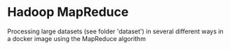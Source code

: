 # Hadoop MapReduce

Processing large datasets (see folder 'dataset') in several different ways in a docker image using the MapReduce algorithm
